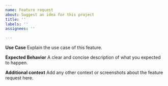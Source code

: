 ```yaml
---
name: Feature request
about: Suggest an idea for this project
title: ''
labels: ''
assignees: ''

---
```


**Use Case**
Explain the use case of this feature.

**Expected Behavior**
A clear and concise description of what you expected to happen.

**Additional context**
Add any other context or screenshots about the feature request here.

